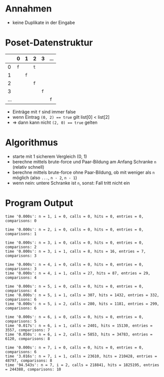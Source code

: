 # Annahmen
- keine Duplikate in der Eingabe

# Poset-Datenstruktur
|     | 0 | 1 | 2 | 3 | ... |
| -   | - | - | - | - |  -  |
| 0   | `f` |   | `t` |   |     |
| 1   |   | `f` |   |   |     |
| 2   |   |   | `f` |   |     |
| 3   |   |   |   | `f` |     |
| ... |   |   |   |   |  `f`  |

- Einträge mit `f` sind immer false
- wenn Eintrag `(0, 2) == true` gilt list[0] < list[2]
- => dann kann nicht `(2, 0) == true` gelten


# Algorithmus
- starte mit 1 sicherem Vergleich (0, 1)
- berechne mittels brute-force und Paar-Bildung am Anfang Schranke `n` (relativ schnell)
- berechne mittels brute-force ohne Paar-Bildung, ob mit weniger als `n` möglich (also `...`, `n - 2`, `n - 1`)
- wenn nein: untere Schranke ist `n`, sonst: Fall tritt nicht ein

# Program Output
```
time '0.000s': n = 1, i = 0, calls = 0, hits = 0, entries = 0, comparisons: 0

time '0.000s': n = 2, i = 0, calls = 0, hits = 0, entries = 0, comparisons: 1

time '0.000s': n = 3, i = 0, calls = 0, hits = 0, entries = 0, comparisons: 2
time '0.000s': n = 3, i = 1, calls = 8, hits = 16, entries = 7, comparisons: 3

time '0.000s': n = 4, i = 0, calls = 0, hits = 0, entries = 0, comparisons: 3
time '0.000s': n = 4, i = 1, calls = 27, hits = 87, entries = 29, comparisons: 4

time '0.000s': n = 5, i = 0, calls = 0, hits = 0, entries = 0, comparisons: 4
time '0.000s': n = 5, i = 1, calls = 307, hits = 1432, entries = 332, comparisons: 6
time '0.000s': n = 5, i = 2, calls = 280, hits = 1181, entries = 299, comparisons: 6

time '0.000s': n = 6, i = 0, calls = 0, hits = 0, entries = 0, comparisons: 5
time '0.017s': n = 6, i = 1, calls = 2401, hits = 15130, entries = 3557, comparisons: 7
time '0.050s': n = 6, i = 2, calls = 5853, hits = 34783, entries = 6120, comparisons: 8

time '0.000s': n = 7, i = 0, calls = 0, hits = 0, entries = 0, comparisons: 6
time '3.016s': n = 7, i = 1, calls = 23610, hits = 210428, entries = 48797, comparisons: 8
time '94.543s': n = 7, i = 2, calls = 218841, hits = 1825195, entries = 244388, comparisons: 10
```